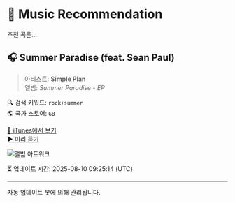 
# 🎵 Music Recommendation

추천 곡은...

## 🎧 Summer Paradise (feat. Sean Paul)  
> 아티스트: **Simple Plan**  
> 앨범: _Summer Paradise - EP_  

🔍 검색 키워드: `rock+summer`  
🌎 국가 스토어: `GB`

[🔗 iTunes에서 보기](https://music.apple.com/gb/album/summer-paradise-feat-sean-paul/549349167?i=549349218&uo=4)  
[▶️ 미리 듣기](https://audio-ssl.itunes.apple.com/itunes-assets/AudioPreview115/v4/d3/b7/c3/d3b7c392-52ac-d301-bab5-3730d9f57ffe/mzaf_4614032682030538981.plus.aac.p.m4a)

![앨범 아트워크](https://is1-ssl.mzstatic.com/image/thumb/Music124/v4/d2/c8/b8/d2c8b891-e735-33ed-2423-a828ecd0cf2a/075679959102.jpg/100x100bb.jpg)

⏳ 업데이트 시간: 2025-08-10 09:25:14 (UTC)

---
자동 업데이트 봇에 의해 관리됩니다.
